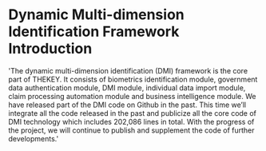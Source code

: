 # Dynamic Multi-dimension Identification Framework Introduction

  'The dynamic multi-dimension identification (DMI) framework is the core part of THEKEY. It consists of biometrics identification module, government data authentication module, DMI module, individual data import module, claim processing automation module and business intelligence module. We have released part of the DMI code on Github in the past. This time we’ll integrate all the code released in the past and publicize all the core code of DMI technology which includes 202,086 lines in total. With the progress of the project, we will continue to publish and supplement the code of further developments.'

